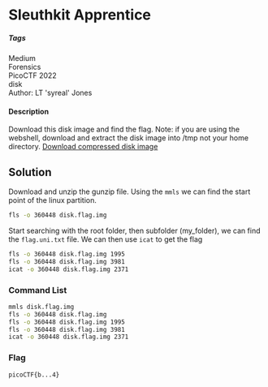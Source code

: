 # Sleuthkit Apprentice
##### Tags
Medium\
Forensics\
PicoCTF 2022\
disk\
Author: LT 'syreal' Jones
#### Description
Download this disk image and find the flag. Note: if you are using the webshell, download and extract the disk image into /tmp not your home directory. [Download compressed disk image](https://artifacts.picoctf.net/c/138/disk.flag.img.gz)
## Solution
Download and unzip the gunzip file.  Using the `mmls` we can find the start point of the linux partition.
```bash
fls -o 360448 disk.flag.img
```
Start searching with the root folder, then subfolder (my_folder), we can find the `flag.uni.txt` file.  We can then use `icat` to get the flag
```bash
fls -o 360448 disk.flag.img 1995
fls -o 360448 disk.flag.img 3981
icat -o 360448 disk.flag.img 2371
```
### Command List
```bash
mmls disk.flag.img
fls -o 360448 disk.flag.img
fls -o 360448 disk.flag.img 1995
fls -o 360448 disk.flag.img 3981
icat -o 360448 disk.flag.img 2371
```
### Flag
`picoCTF{b...4}`
